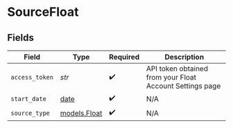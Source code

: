 # SourceFloat


## Fields

| Field                                                                | Type                                                                 | Required                                                             | Description                                                          |
| -------------------------------------------------------------------- | -------------------------------------------------------------------- | -------------------------------------------------------------------- | -------------------------------------------------------------------- |
| `access_token`                                                       | *str*                                                                | :heavy_check_mark:                                                   | API token obtained from your Float Account Settings page             |
| `start_date`                                                         | [date](https://docs.python.org/3/library/datetime.html#date-objects) | :heavy_check_mark:                                                   | N/A                                                                  |
| `source_type`                                                        | [models.Float](../models/float.md)                                   | :heavy_check_mark:                                                   | N/A                                                                  |